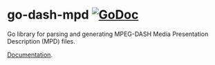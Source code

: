 # go-dash-mpd [![GoDoc](https://godoc.org/github.com/RamanPndy/go-dash-mpd?status.svg)](https://godoc.org/github.com/RamanPndy/go-dash-mpd)

Go library for parsing and generating MPEG-DASH Media Presentation Description (MPD) files.

[Documentation](http://godoc.org/github.com/RamanPndy/go-dash-mpd).
